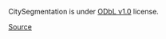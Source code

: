 CitySegmentation is under [ODbL v1.0](https://opendatacommons.org/licenses/odbl/1-0/) license.

[Source](https://www.kaggle.com/datasets/cceekkigg/berlin-aoi-dataset)